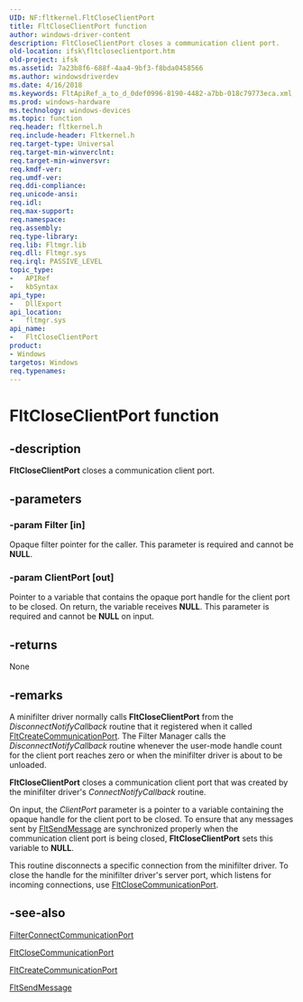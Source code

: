 ```yaml
---
UID: NF:fltkernel.FltCloseClientPort
title: FltCloseClientPort function
author: windows-driver-content
description: FltCloseClientPort closes a communication client port.
old-location: ifsk\fltcloseclientport.htm
old-project: ifsk
ms.assetid: 7a23b8f6-688f-4aa4-9bf3-f8bda0458566
ms.author: windowsdriverdev
ms.date: 4/16/2018
ms.keywords: FltApiRef_a_to_d_0def0996-8190-4482-a7bb-018c79773eca.xml, FltCloseClientPort, FltCloseClientPort function [Installable File System Drivers], fltkernel/FltCloseClientPort, ifsk.fltcloseclientport
ms.prod: windows-hardware
ms.technology: windows-devices
ms.topic: function
req.header: fltkernel.h
req.include-header: Fltkernel.h
req.target-type: Universal
req.target-min-winverclnt: 
req.target-min-winversvr: 
req.kmdf-ver: 
req.umdf-ver: 
req.ddi-compliance: 
req.unicode-ansi: 
req.idl: 
req.max-support: 
req.namespace: 
req.assembly: 
req.type-library: 
req.lib: Fltmgr.lib
req.dll: Fltmgr.sys
req.irql: PASSIVE_LEVEL
topic_type:
-	APIRef
-	kbSyntax
api_type:
-	DllExport
api_location:
-	fltmgr.sys
api_name:
-	FltCloseClientPort
product:
- Windows
targetos: Windows
req.typenames: 
---
```


# FltCloseClientPort function


## -description


<b>FltCloseClientPort</b> closes a communication client port. 


## -parameters




### -param Filter [in]

Opaque filter pointer for the caller. This parameter is required and cannot be <b>NULL</b>. 


### -param ClientPort [out]

Pointer to a variable that contains the opaque port handle for the client port to be closed. On return, the variable receives <b>NULL</b>. This parameter is required and cannot be <b>NULL</b> on input. 


## -returns



None 




## -remarks



A minifilter driver normally calls <b>FltCloseClientPort</b> from the <i>DisconnectNotifyCallback</i> routine that it registered when it called <a href="https://msdn.microsoft.com/library/windows/hardware/ff541931">FltCreateCommunicationPort</a>. The Filter Manager calls the <i>DisconnectNotifyCallback</i> routine whenever the user-mode handle count for the client port reaches zero or when the minifilter driver is about to be unloaded. 

<b>FltCloseClientPort</b> closes a communication client port that was created by the minifilter driver's <i>ConnectNotifyCallback</i> routine. 

On input, the <i>ClientPort</i> parameter is a pointer to a variable containing the opaque handle for the client port to be closed. To ensure that any messages sent by <a href="https://msdn.microsoft.com/library/windows/hardware/ff544378">FltSendMessage</a> are synchronized properly when the communication client port is being closed, <b>FltCloseClientPort</b> sets this variable to <b>NULL</b>. 

This routine disconnects a specific connection from the minifilter driver. To close the handle for the minifilter driver's server port, which listens for incoming connections, use <a href="https://msdn.microsoft.com/library/windows/hardware/ff541871">FltCloseCommunicationPort</a>. 




## -see-also




<a href="https://msdn.microsoft.com/library/windows/hardware/ff540460">FilterConnectCommunicationPort</a>



<a href="https://msdn.microsoft.com/library/windows/hardware/ff541871">FltCloseCommunicationPort</a>



<a href="https://msdn.microsoft.com/library/windows/hardware/ff541931">FltCreateCommunicationPort</a>



<a href="https://msdn.microsoft.com/library/windows/hardware/ff544378">FltSendMessage</a>
 

 

